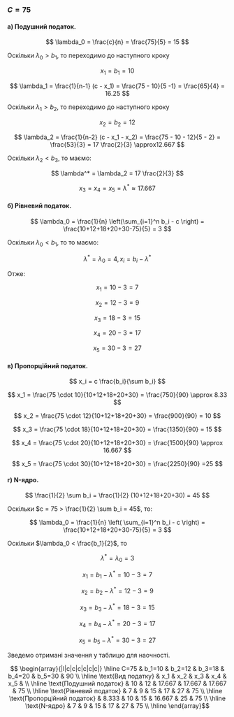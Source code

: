 ### $C=75$


#### а) Подушний податок.

$$ \lambda_0 = \frac{c}{n} = \frac{75}{5} = 15 $$

Оскільки $\lambda_0 > b_1$, то переходимо до наступного кроку

$$ x_1 = b_1 = 10 $$

$$ \lambda_1 = \frac{1}{n-1} (c - x_1) = \frac{75 - 10}{5 -1} = \frac{65}{4} = 16.25 $$

Оскільки $\lambda_1 > b_2$, то переходимо до наступного кроку

$$ x_2 = b_2 = 12 $$

$$ \lambda_2 = \frac{1}{n-2} (c - x_1 - x_2) = \frac{75 - 10 - 12}{5 - 2} = \frac{53}{3} = 17 \frac{2}{3} \approx12.667 $$

Оскільки $\lambda_2 < b_3$, то маємо:

$$ \lambda^* = \lambda_2 =  17 \frac{2}{3}  $$

$$ x_3 = x_4 = x_5 = \lambda^* \approx 17.667$$


#### б) Рівневий податок.

$$ \lambda_0 = \frac{1}{n} \left(\sum_{i=1}^n b_i - c \right) = \frac{10+12+18+20+30-75}{5} = 3 $$

Оскільки $\lambda_0 < b_1$, то то маємо:

$$ \lambda^* = \lambda_0 = 4, x_i = b_i - \lambda^* $$ 

Отже:

$$ x_1 = 10 - 3 = 7 $$ 

$$ x_2 = 12 - 3 = 9 $$ 

$$ x_3 = 18 - 3 = 15 $$ 

$$ x_4 = 20 - 3 = 17 $$ 

$$ x_5 = 30 - 3 = 27 $$ 

#### в) Пропорційний податок.

$$ x_i = c \frac{b_i}{\sum b_i} $$ 

$$ x_1 = \frac{75 \cdot 10}{10+12+18+20+30} = \frac{750}{90} \approx 8.33 $$ 

$$ x_2 = \frac{75 \cdot 12}{10+12+18+20+30} = \frac{900}{90} = 10 $$ 

$$ x_3 = \frac{75 \cdot 18}{10+12+18+20+30} = \frac{1350}{90} = 15 $$ 

$$ x_4 = \frac{75 \cdot 20}{10+12+18+20+30} = \frac{1500}{90} \approx 16.667 $$ 

$$ x_5 = \frac{75 \cdot 30}{10+12+18+20+30} = \frac{2250}{90} =25 $$ 

#### г) N-ядро.

$$ \frac{1}{2} \sum b_i = \frac{1}{2} (10+12+18+20+30) = 45 $$ 

Оскільки $c = 75 > \frac{1}{2} \sum b_i = 45$, то:

$$ \lambda_0 = \frac{1}{n} \left( \sum_{i=1}^n b_i - c \right) = \frac{10+12+18+20+30-75}{5} = 3 $$

Оскільки $\lambda_0 < \frac{b_1}{2}$, то

$$ \lambda^* = \lambda_0 =  3 $$

$$ x_1 = b_1 - \lambda^* = 10 -  3 = 7 $$

$$ x_2 = b_2 - \lambda^* = 12 -  3 = 9 $$

$$ x_3 = b_3 - \lambda^* = 18 -  3 = 15 $$

$$ x_4 = b_4 - \lambda^* = 20 -  3 = 17 $$

$$ x_5 = b_5 - \lambda^* = 30 -  3 = 27 $$

Зведемо отримані значення у таблицю для наочності.

$$ \begin{array}{|l|c|c|c|c|c|c|} \hline
    C=75                        & b_1=10 & b_2=12 & b_3=18 & b_4=20 & b_5=30 & 90 \\ \hline
    \text{Вид податку}          & x_1    & x_2    & x_3    & x_4    & x_5    &    \\ \hline
    \text{Подушний податок}     & 10     & 12     & 17.667 & 17.667 & 17.667 & 75 \\ \hline
    \text{Рівневий податок}     & 7      & 9      & 15     & 17     & 27     & 75 \\ \hline
    \text{Пропорційний податок} & 8.333  & 10     & 15     & 16.667 & 25     & 75 \\ \hline
    \text{N-ядро}               & 7      & 9      & 15     & 17     & 27     & 75 \\ \hline
\end{array}$$